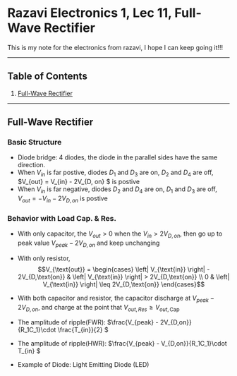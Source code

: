 # Razavi Electronics 1, Lec 11, Full-Wave Rectifier 

This is my note for the electronics from razavi, I hope I can keep going it!!!

---

## Table of Contents

1. [Full-Wave Rectifier](#full-wave-rectifier)




---
## Full-Wave Rectifier
### Basic Structure
+ Diode bridge: 4 diodes, the diode in the parallel sides have the same direction.
+ When $V_{in}$ is far postive, diodes $D_1$ and $D_3$ are on, $D_2$ and $D_4$ are off, $V_{out} = V_{in} - 2V_{D, on} $ is postive
+ When $V_{in}$ is far negative, diodes $D_2$ and $D_4$ are on, $D_1$ and $D_3$ are off, $V_{out} =  - V_{in} - 2V_{D, on}$ is postive

### Behavior with Load Cap. & Res.
+ With only capacitor, the $V_{out} > 0$ when the $V_{in} > 2V_{D, on}$, then go up to peak value $V_{peak} - 2V_{D, on}$ and keep unchanging
+ With only resistor, 
$$V_{\text{out}} = 
\begin{cases} 
\left| V_{\text{in}} \right| - 2V_{D,\text{on}} & \left| V_{\text{in}} \right| > 2V_{D,\text{on}} 
\\
0 & \left| V_{\text{in}} \right| \leq 2V_{D,\text{on}}
\end{cases}$$
+ With both capacitor and resistor, the capacitor discharge at $V_{peak} - 2V_{D, on}$, and charge at the point that $V_{out, Res} \geq V_{out, \text{Cap}}$

+ The amplitude of ripple(FWR): $\frac{V_{peak} - 2V_{D,on}}{R_1C_1}\cdot \frac{T_{in}}{2} $
+ The amplitude of ripple(HWR): $\frac{V_{peak} - V_{D,on}}{R_1C_1}\cdot T_{in} $
+ Example of Diode: Light Emitting Diode (LED)





